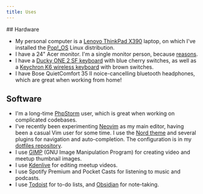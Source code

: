 ```yaml
---
title: Uses
---
```


<div class="markdown" markdown="1">
## Hardware

* My personal computer is a [Lenovo ThinkPad X390](https://www.lenovo.com/gb/en/laptops/thinkpad/x-series/X390/p/22TP2TX3900) laptop, on which I've installed the [Pop!_OS](https://pop.system76.com) Linux distribution.
* I have a 24" Acer monitor. I'm a single monitor person, because [reasons](https://hackernoon.com/why-i-stopped-using-multiple-monitors-bfd87efa2e5b "'Why I Stopped Using Multiple Monitors' by Cory House").
* I have a [Ducky ONE 2 SF keyboard](https://www.duckychannel.com.tw/en/Ducky-One2-sf) with blue cherry switches, as well as a [Keychron K6 wireless keyboard](https://www.keychron.com/products/keychron-k6-wireless-mechanical-keyboard-uk-iso-layout) with brown switches.
* I have Bose QuietComfort 35 II noice-cancelling bluetooth headphones, which are great when working from home!

## Software

* I'm a long-time [PhpStorm](https://www.jetbrains.com/phpstorm) user, which is great when working on complicated codebases.
* I've recently been experimenting [Neovim](https://neovim.io) as my main editor, having been a casual Vim user for some time. I use the [Nord theme](https://www.nordtheme.com) and several plugins for navigation and auto-completion. The configuration is in my [dotfiles repository](https://github.com/opdavies/dotfiles).
* I use [GIMP](https://www.gimp.org) (GNU Image Manipulation Program) for creating video and meetup thumbnail images.
* I use [Kdenlive](https://kdenlive.org) for editing meetup videos.
* I use Spotify Premium and Pocket Casts for listening to music and podcasts.
* I use [Todoist](https://todoist.com) for to-do lists, and [Obsidian](https://obsidian.md) for note-taking.
</div>
